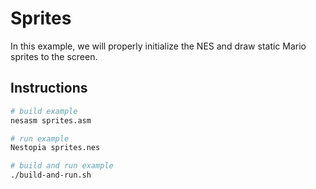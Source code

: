 # Sprites

In this example, we will properly initialize the NES and draw static Mario sprites to the screen.

## Instructions

```bash
# build example
nesasm sprites.asm

# run example
Nestopia sprites.nes

# build and run example
./build-and-run.sh
```
